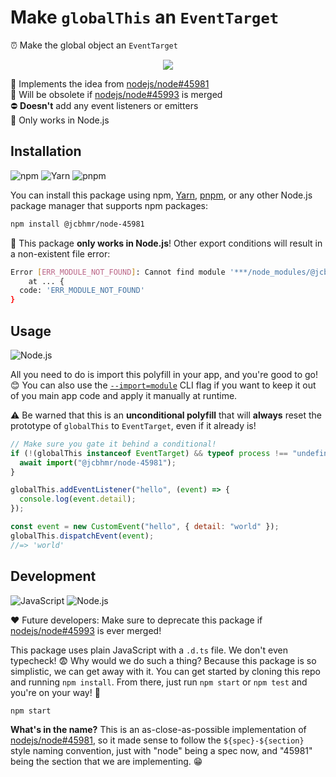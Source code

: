 # Make `globalThis` an `EventTarget`

⏰ Make the global object an `EventTarget`

<div align="center">

[![](https://thum.io/get/width/600/crop/800/https://github.com/nodejs/node/issues/45981)](https://github.com/nodejs/node/issues/45981)

</div>

🙌 Implements the idea from [nodejs/node#45981] \
👴 Will be obsolete if [nodejs/node#45993] is merged \
⛔ **Doesn't** add any event listeners or emitters \
🛑 Only works in Node.js

## Installation

![npm](https://img.shields.io/static/v1?style=for-the-badge&message=npm&color=CB3837&logo=npm&logoColor=FFFFFF&label=)
![Yarn](https://img.shields.io/static/v1?style=for-the-badge&message=Yarn&color=2C8EBB&logo=Yarn&logoColor=FFFFFF&label=)
![pnpm](https://img.shields.io/static/v1?style=for-the-badge&message=pnpm&color=222222&logo=pnpm&logoColor=F69220&label=)

You can install this package using npm, [Yarn], [pnpm], or any other Node.js
package manager that supports npm packages:

```sh
npm install @jcbhmr/node-45981
```

🛑 This package **only works in Node.js**! Other export conditions will result
in a non-existent file error:

```sh
Error [ERR_MODULE_NOT_FOUND]: Cannot find module '***/node_modules/@jcbhmr/node-45981/DNE'
    at ... {
  code: 'ERR_MODULE_NOT_FOUND'
}
```

## Usage

![Node.js](https://img.shields.io/static/v1?style=for-the-badge&message=Node.js&color=339933&logo=Node.js&logoColor=FFFFFF&label=)

All you need to do is import this polyfill in your app, and you're good to go!
😊 You can also use the [`--import=module`] CLI flag if you want to keep it out
of you main app code and apply it manually at runtime.

⚠️ Be warned that this is an **unconditional polyfill** that will **always**
reset the prototype of `globalThis` to `EventTarget`, even if it already is!

```js
// Make sure you gate it behind a conditional!
if (!(globalThis instanceof EventTarget) && typeof process !== "undefined") {
  await import("@jcbhmr/node-45981");
}

globalThis.addEventListener("hello", (event) => {
  console.log(event.detail);
});

const event = new CustomEvent("hello", { detail: "world" });
globalThis.dispatchEvent(event);
//=> 'world'
```

## Development

![JavaScript](https://img.shields.io/static/v1?style=for-the-badge&message=JavaScript&color=222222&logo=JavaScript&logoColor=F7DF1E&label=)
![Node.js](https://img.shields.io/static/v1?style=for-the-badge&message=Node.js&color=339933&logo=Node.js&logoColor=FFFFFF&label=)

❤️ Future developers: Make sure to deprecate this package if [nodejs/node#45993]
is ever merged!

This package uses plain JavaScript with a `.d.ts` file. We don't even typecheck!
😨 Why would we do such a thing? Because this package is so simplistic, we can
get away with it. You can get started by cloning this repo and running
`npm install`. From there, just run `npm start` or `npm test` and you're on your
way! 🚀

```sh
npm start
```

**What's in the name?** This is an as-close-as-possible implementation of
[nodejs/node#45981], so it made sense to follow the `${spec}-${section}` style
naming convention, just with "node" being a spec now, and "45981" being the
section that we are implementing. 😁

[yarn]: https://yarnpkg.com/
[pnpm]: https://pnpm.io/
[nodejs/node#45981]: https://github.com/nodejs/node/issues/45981
[nodejs/node#45993]: https://github.com/nodejs/node/pull/45993
[`--import=module`]: https://nodejs.org/api/cli.html#--importmodule
